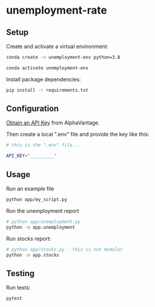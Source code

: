 

# unemployment-rate



## Setup

Create and activate a virtual environment:

```sh
conda create -n unemployment-env python=3.8

conda activate unemployment-env
```

Install package dependencies:
```sh
pip install -r requirements.txt
```

## Configuration


[Obtain an API Key](https://www.alphavantage.co/support/#api-key) from AlphaVantage.

Then create a local ".env" file and provide the key like this:

```sh
# this is the ".env" file...

API_KEY="_________"
```

## Usage

Run an example file 

```sh
python app/my_script.py
```

Run the unemployment report

```sh
# python app/unemployment.py
python -m app.unemployment
```

Run stocks report:

```sh
# python app/stocks.py - this is not modular
python -m app.stocks
```

## Testing

Run tests:

```sh
pytest
```